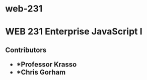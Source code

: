 # web-231
<h1> WEB 231 Enterprise JavaScript I
<h2> Contributors
<ul>
<li>*Professor Krasso
<li>*Chris Gorham
</uL>
